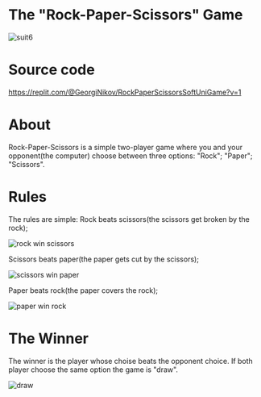 # The "Rock-Paper-Scissors" Game

![suit6](https://user-images.githubusercontent.com/122818055/214565371-a0944943-861c-4a87-994b-0a0e945d8d9e.png)

# Source code
https://replit.com/@GeorgiNikov/RockPaperScissorsSoftUniGame?v=1
# About
Rock-Paper-Scissors is a simple two-player game where you and your opponent(the computer) choose between three options: "Rock"; "Paper"; "Scissors".
# Rules
The rules are simple:
Rock beats scissors(the scissors get broken by the rock);

![rock win scissors](https://user-images.githubusercontent.com/122818055/214564360-a7cc5967-0c2e-47ad-97d7-36f67fdfe56d.png)

Scissors beats paper(the paper gets cut by the scissors);

![scissors win paper](https://user-images.githubusercontent.com/122818055/214564108-814e212a-755b-4cd3-9e20-2b23c4df656d.png)


Paper beats rock(the paper covers the rock);

![paper win rock](https://user-images.githubusercontent.com/122818055/214564238-a2d8e1fa-5c0f-4b40-9071-5f64a9487f4d.png)

# The Winner
The winner is the player whose choise beats the opponent choice.
If both player choose the same option the game is "draw".

![draw](https://user-images.githubusercontent.com/122818055/214563975-3a84d169-a9dd-4a03-a87a-ef6439badaa6.png)




